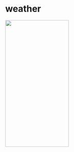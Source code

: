 # weather

<img src="https://github.com/Muneef-Nk/flutter_weather_app/assets/92105703/aefb33de-9b71-405e-b3aa-d883f884e74b" width="200" height="400"/>
